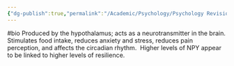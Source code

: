 ```yaml
---
{"dg-publish":true,"permalink":"/Academic/Psychology/Psychology Revision/Concepts/Neuropeptide Y/"}
---
```


#bio Produced by the hypothalamus; acts as a neurotransmitter in the brain. Stimulates food intake, reduces anxiety and stress, reduces pain perception, and affects the circadian rhythm.  Higher levels of NPY appear to be linked to higher levels of resilience.
